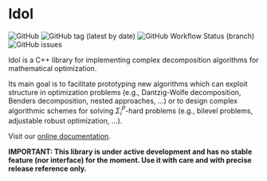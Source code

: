 # Idol

![GitHub](https://img.shields.io/github/license/hlefebvr/idol)
![GitHub tag (latest by date)](https://img.shields.io/github/v/tag/hlefebvr/idol?label=version)
![GitHub Workflow Status (branch)](https://img.shields.io/github/workflow/status/hlefebvr/idol/CMake/main)
![GitHub issues](https://img.shields.io/github/issues-raw/hlefebvr/idol)

Idol is a C++ library for implementing complex decomposition algorithms for
mathematical optimization.

Its main goal is to facilitate prototyping new algorithms which
can exploit structure in optimization problems (e.g., Dantzig-Wolfe decomposition, Benders decomposition,
nested approaches, ...) or to design complex algorithmic schemes for solving $\Sigma_i^P$-hard problems
(e.g., bilevel problems, adjustable robust optimization, ...).

Visit our [online documentation](https://hlefebvr.github.io/idol/).

**IMPORTANT: This library is under active development and has no stable feature (nor interface) for the moment.
Use it with care and with precise release reference only.**


